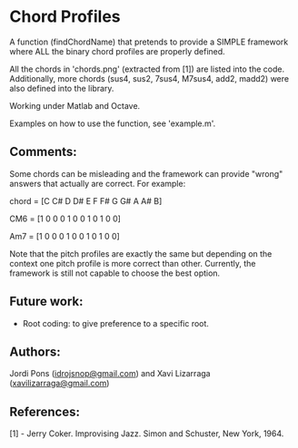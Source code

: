 Chord Profiles
==========================
A function (findChordName) that pretends to provide a SIMPLE framework where ALL the binary chord profiles are properly defined.

All the chords in 'chords.png' (extracted from [1]) are listed into the code.
Additionally, more chords (sus4, sus2, 7sus4, M7sus4, add2, madd2) were also defined into the library.

Working under Matlab and Octave.

Examples on how to use the function, see 'example.m'.

Comments:
---------------------------
Some chords can be misleading and the framework can provide "wrong" answers that actually are correct. For example:

chord = [C  C# D  D# E  F  F# G  G# A  A# B]

CM6   = [1  0  0  0  1  0  0  1  0  1  0  0] 

Am7   = [1  0  0  0  1  0  0  1  0  1  0  0] 

Note that the pitch profiles are exactly the same but depending on the context one pitch profile is more correct than other. Currently, the framework is still not capable to choose the best option.

Future work:
--------------------------
- Root coding: to give preference to a specific root.

Authors: 
--------------------------
Jordi Pons (idrojsnop@gmail.com) and Xavi Lizarraga (xavilizarraga@gmail.com)

References:
--------------------------
[1] - Jerry Coker. Improvising Jazz. Simon and Schuster, New York, 1964.

